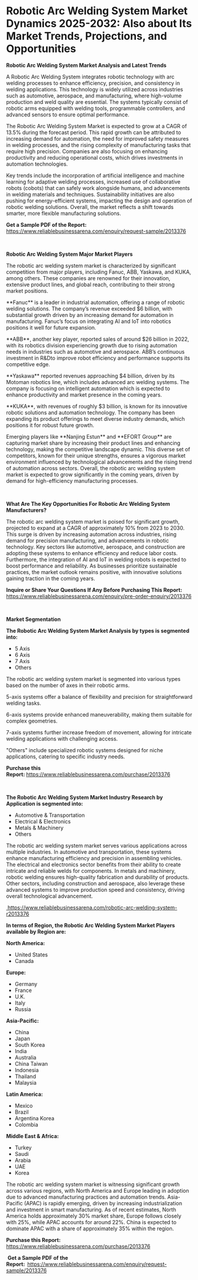 <p><h1>Robotic Arc Welding System Market Dynamics 2025-2032: Also about Its Market Trends, Projections, and Opportunities</h1></p><p><strong>Robotic Arc Welding System Market Analysis and Latest Trends</strong></p>
<p><p>A Robotic Arc Welding System integrates robotic technology with arc welding processes to enhance efficiency, precision, and consistency in welding applications. This technology is widely utilized across industries such as automotive, aerospace, and manufacturing, where high-volume production and weld quality are essential. The systems typically consist of robotic arms equipped with welding tools, programmable controllers, and advanced sensors to ensure optimal performance.</p><p>The Robotic Arc Welding System Market is expected to grow at a CAGR of 13.5% during the forecast period. This rapid growth can be attributed to increasing demand for automation, the need for improved safety measures in welding processes, and the rising complexity of manufacturing tasks that require high precision. Companies are also focusing on enhancing productivity and reducing operational costs, which drives investments in automation technologies. </p><p>Key trends include the incorporation of artificial intelligence and machine learning for adaptive welding processes, increased use of collaborative robots (cobots) that can safely work alongside humans, and advancements in welding materials and techniques. Sustainability initiatives are also pushing for energy-efficient systems, impacting the design and operation of robotic welding solutions. Overall, the market reflects a shift towards smarter, more flexible manufacturing solutions.</p></p>
<p><strong>Get a Sample PDF of the Report:&nbsp;</strong> <a href="https://www.reliablebusinessarena.com/enquiry/request-sample/2013376?utm_campaign=3554&utm_medium=2&utm_source=Github&utm_content=ia&utm_term=12042025&utm_id=robotic-arc-welding-system">https://www.reliablebusinessarena.com/enquiry/request-sample/2013376</a></p>
<p>&nbsp;</p>
<p><strong>Robotic Arc Welding System Major Market Players</strong></p>
<p><p>The robotic arc welding system market is characterized by significant competition from major players, including Fanuc, ABB, Yaskawa, and KUKA, among others. These companies are renowned for their innovation, extensive product lines, and global reach, contributing to their strong market positions.</p><p>**Fanuc** is a leader in industrial automation, offering a range of robotic welding solutions. The company’s revenue exceeded $6 billion, with substantial growth driven by an increasing demand for automation in manufacturing. Fanuc’s focus on integrating AI and IoT into robotics positions it well for future expansion.</p><p>**ABB**, another key player, reported sales of around $26 billion in 2022, with its robotics division experiencing growth due to rising automation needs in industries such as automotive and aerospace. ABB’s continuous investment in R&Dto improve robot efficiency and performance supports its competitive edge.</p><p>**Yaskawa** reported revenues approaching $4 billion, driven by its Motoman robotics line, which includes advanced arc welding systems. The company is focusing on intelligent automation which is expected to enhance productivity and market presence in the coming years.</p><p>**KUKA**, with revenues of roughly $3 billion, is known for its innovative robotic solutions and automation technology. The company has been expanding its product offerings to meet diverse industry demands, which positions it for robust future growth.</p><p>Emerging players like **Nanjing Estun** and **EFORT Group** are capturing market share by increasing their product lines and enhancing technology, making the competitive landscape dynamic. This diverse set of competitors, known for their unique strengths, ensures a vigorous market environment influenced by technological advancements and the rising trend of automation across sectors. Overall, the robotic arc welding system market is expected to grow significantly in the coming years, driven by demand for high-efficiency manufacturing processes.</p></p>
<p>&nbsp;</p>
<p><strong>What Are The Key Opportunities For Robotic Arc Welding System Manufacturers?</strong></p>
<p><p>The robotic arc welding system market is poised for significant growth, projected to expand at a CAGR of approximately 10% from 2023 to 2030. This surge is driven by increasing automation across industries, rising demand for precision manufacturing, and advancements in robotic technology. Key sectors like automotive, aerospace, and construction are adopting these systems to enhance efficiency and reduce labor costs. Furthermore, the integration of AI and IoT in welding robots is expected to boost performance and reliability. As businesses prioritize sustainable practices, the market outlook remains positive, with innovative solutions gaining traction in the coming years.</p></p>
<p><strong>Inquire or Share Your Questions If Any Before Purchasing This Report:</strong> <a href="https://www.reliablebusinessarena.com/enquiry/pre-order-enquiry/2013376?utm_campaign=3554&utm_medium=2&utm_source=Github&utm_content=ia&utm_term=12042025&utm_id=robotic-arc-welding-system">https://www.reliablebusinessarena.com/enquiry/pre-order-enquiry/2013376</a></p>
<p>&nbsp;</p>
<p><strong>Market Segmentation</strong></p>
<p><strong>The Robotic Arc Welding System Market Analysis by types is segmented into:</strong></p>
<p><ul><li>5 Axis</li><li>6 Axis</li><li>7 Axis</li><li>Others</li></ul></p>
<p><p>The robotic arc welding system market is segmented into various types based on the number of axes in their robotic arms. </p><p>5-axis systems offer a balance of flexibility and precision for straightforward welding tasks. </p><p>6-axis systems provide enhanced maneuverability, making them suitable for complex geometries. </p><p>7-axis systems further increase freedom of movement, allowing for intricate welding applications with challenging access. </p><p>"Others" include specialized robotic systems designed for niche applications, catering to specific industry needs.</p></p>
<p><strong>Purchase this Report:&nbsp;</strong><a href="https://www.reliablebusinessarena.com/purchase/2013376?utm_campaign=3554&utm_medium=2&utm_source=Github&utm_content=ia&utm_term=12042025&utm_id=robotic-arc-welding-system">https://www.reliablebusinessarena.com/purchase/2013376</a></p>
<p>&nbsp;</p>
<p><strong>The Robotic Arc Welding System Market Industry Research by Application is segmented into:</strong></p>
<p><ul><li>Automotive & Transportation</li><li>Electrical & Electronics</li><li>Metals & Machinery</li><li>Others</li></ul></p>
<p><p>The robotic arc welding system market serves various applications across multiple industries. In automotive and transportation, these systems enhance manufacturing efficiency and precision in assembling vehicles. The electrical and electronics sector benefits from their ability to create intricate and reliable welds for components. In metals and machinery, robotic welding ensures high-quality fabrication and durability of products. Other sectors, including construction and aerospace, also leverage these advanced systems to improve production speed and consistency, driving overall technological advancement.</p></p>
<p><a href="https://www.reliablebusinessarena.com/robotic-arc-welding-system-r2013376?utm_campaign=3554&utm_medium=2&utm_source=Github&utm_content=ia&utm_term=12042025&utm_id=robotic-arc-welding-system">&nbsp;https://www.reliablebusinessarena.com/robotic-arc-welding-system-r2013376</a></p>
<p><strong>In terms of Region, the Robotic Arc Welding System Market Players available by Region are:</strong></p>
<p>
    <p> <strong> North America: </strong>
        <ul>
            <li>United States</li>
            <li>Canada</li>
        </ul>
        </p> 
    <p> <strong> Europe: </strong>
        <ul>
            <li>Germany</li>
            <li>France</li>
            <li>U.K.</li>
            <li>Italy</li>
            <li>Russia</li>
        </ul>
        </p> 
    <p> <strong> Asia-Pacific: </strong>
        <ul>
            <li>China</li>
            <li>Japan</li>
            <li>South Korea</li>
            <li>India</li>
            <li>Australia</li>
            <li>China Taiwan</li>
            <li>Indonesia</li>
            <li>Thailand</li>
            <li>Malaysia</li>
        </ul>
        </p> 
    <p> <strong> Latin America: </strong>
        <ul>
            <li>Mexico</li>
            <li>Brazil</li>
            <li>Argentina Korea</li>
            <li>Colombia</li>
        </ul>
        </p> 
    <p> <strong> Middle East & Africa: </strong>
        <ul>
            <li>Turkey</li>
            <li>Saudi</li>
            <li>Arabia</li>
            <li>UAE</li>
            <li>Korea</li>
        </ul>
    </p>
    </p>
<p><p>The robotic arc welding system market is witnessing significant growth across various regions, with North America and Europe leading in adoption due to advanced manufacturing practices and automation trends. Asia-Pacific (APAC) is rapidly emerging, driven by increasing industrialization and investment in smart manufacturing. As of recent estimates, North America holds approximately 30% market share, Europe follows closely with 25%, while APAC accounts for around 22%. China is expected to dominate APAC with a share of approximately 35% within the region.</p></p>
<p><strong>Purchase this Report: </strong><a href="https://www.reliablebusinessarena.com/purchase/2013376?utm_campaign=3554&utm_medium=2&utm_source=Github&utm_content=ia&utm_term=12042025&utm_id=robotic-arc-welding-system">https://www.reliablebusinessarena.com/purchase/2013376</a></p>
<p>&nbsp;<strong>Get a Sample PDF of the Report:&nbsp;&nbsp;</strong><a href="https://www.reliablebusinessarena.com/enquiry/request-sample/2013376?utm_campaign=3554&utm_medium=2&utm_source=Github&utm_content=ia&utm_term=12042025&utm_id=robotic-arc-welding-system">https://www.reliablebusinessarena.com/enquiry/request-sample/2013376</a></p>
<p><strong></strong></p>
<p><p></p><p></p><p></p></p>